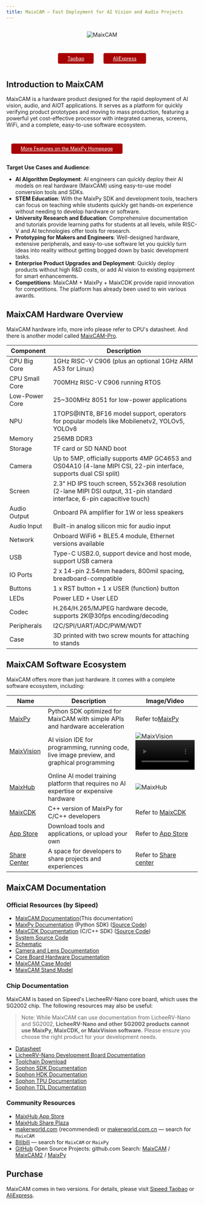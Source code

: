 ```yaml
---
title: MaixCAM — Fast Deployment for AI Vision and Audio Projects
---
```


<div style="width:100%; display:flex;justify-content: center;">

![MaixCAM](https://wiki.sipeed.com/maixpy/static/image/maixcam.png)

</div>

<div style="padding: 1em 0 0 0; display: flex; justify-content: center">
    <a target="_blank" style="margin: 1em;color: white; font-size: 0.9em; border-radius: 0.3em; padding: 0.5em 2em; background-color: #a80202" href="https://item.taobao.com/item.htm?id=784724795837">Taobao</a>
    <a target="_blank" style="margin: 1em;color: white; font-size: 0.9em; border-radius: 0.3em; padding: 0.5em 2em; background-color: #a80202" href="https://www.aliexpress.com/store/911876460">AliExpress</a>
</div>

## Introduction to MaixCAM

MaixCAM is a hardware product designed for the rapid deployment of AI vision, audio, and AIOT applications. It serves as a platform for quickly verifying product prototypes and moving to mass production, featuring a powerful yet cost-effective processor with integrated cameras, screens, WiFi, and a complete, easy-to-use software ecosystem.

<div style="padding: 1em 0 0 0; display: flex; justify-content: left">
    <a target="_blank" style="margin: 1em;color: white; font-size: 0.9em; border-radius: 0.3em; padding: 0.5em 2em; background-color: #a80202" href="https://wiki.sipeed.com/maixpy/">More Features on the MaixPy Homepage</a>
</div>

**Target Use Cases and Audience**:
* **AI Algorithm Deployment**: AI engineers can quickly deploy their AI models on real hardware (MaixCAM) using easy-to-use model conversion tools and SDKs.
* **STEM Education**: With the MaixPy SDK and development tools, teachers can focus on teaching while students quickly get hands-on experience without needing to develop hardware or software.
* **University Research and Education**: Comprehensive documentation and tutorials provide learning paths for students at all levels, while RISC-V and AI technologies offer tools for research.
* **Prototyping for Makers and Engineers**: Well-designed hardware, extensive peripherals, and easy-to-use software let you quickly turn ideas into reality without getting bogged down by basic development tasks.
* **Enterprise Product Upgrades and Deployment**: Quickly deploy products without high R&D costs, or add AI vision to existing equipment for smart enhancements.
* **Competitions**: MaixCAM + MaixPy + MaixCDK provide rapid innovation for competitions. The platform has already been used to win various awards.

## MaixCAM Hardware Overview

MaixCAM hardware info, more info please refer to CPU's datasheet.
And there is another model called [MaixCAM-Pro](./maixcam_pro.md).

| Component          | Description |
|--------------------|-------------|
| CPU Big Core       | 1GHz RISC-V C906 (plus an optional 1GHz ARM A53 for Linux) |
| CPU Small Core     | 700MHz RISC-V C906 running RTOS |
| Low-Power Core     | 25~300MHz 8051 for low-power applications |
| NPU                | 1TOPS@INT8, BF16 model support, operators for popular models like Mobilenetv2, YOLOv5, YOLOv8 |
| Memory             | 256MB DDR3 |
| Storage            | TF card or SD NAND boot |
| Camera             | Up to 5MP, officially supports 4MP GC4653 and OS04A10 (4-lane MIPI CSI, 22-pin interface, supports dual CSI split) |
| Screen             | 2.3" HD IPS touch screen, 552x368 resolution (2-lane MIPI DSI output, 31-pin standard interface, 6-pin capacitive touch) |
| Audio Output       | Onboard PA amplifier for 1W or less speakers |
| Audio Input        | Built-in analog silicon mic for audio input |
| Network            | Onboard WiFi6 + BLE5.4 module, Ethernet versions available |
| USB                | Type-C USB2.0, support device and host mode, support USB camera |
| IO Ports           | 2 x 14-pin 2.54mm headers, 800mil spacing, breadboard-compatible |
| Buttons            | 1 x RST button + 1 x USER (function) button |
| LEDs               | Power LED + User LED |
| Codec              | H.264/H.265/MJPEG hardware decode, supports 2K@30fps encoding/decoding |
| Peripherals        | I2C/SPI/UART/ADC/PWM/WDT |
| Case               | 3D printed with two screw mounts for attaching to stands |

## MaixCAM Software Ecosystem

MaixCAM offers more than just hardware. It comes with a complete software ecosystem, including:

| Name        | Description | Image/Video |
|-------------|-------------|-------------|
| [MaixPy](https://wiki.sipeed.com/maixpy/) | Python SDK optimized for MaixCAM with simple APIs and hardware acceleration | Refer to[MaixPy](https://wiki.sipeed.com/maixpy/) |
| [MaixVision](https://wiki.sipeed.com/maixvision) | AI vision IDE for programming, running code, live image preview, and graphical programming | ![MaixVision](../../assets/maixcam/maixvision.jpg) <video playsinline controls muted preload style="width:100%" src="https://wiki.sipeed.com/maixpy/static/video/maixvision.mp4"></video>|
| [MaixHub](https://maixhub.com) | Online AI model training platform that requires no AI expertise or expensive hardware | ![MaixHub](../../assets/maixcam/maixhub.jpg) |
| [MaixCDK](https://github.com/sipeed/MaixCDK) | C++ version of MaixPy for C/C++ developers | Refer to [MaixCDK](https://github.com/sipeed/MaixCDK) |
| [App Store](https://maixhub.com/app) | Download tools and applications, or upload your own | Refer to [App Store](https://maixhub.com/app) |
| [Share Center](https://maixhub.com/share) | A space for developers to share projects and experiences | Refer to [Share center](https://maixhub.com/share) |

## MaixCAM Documentation

### Official Resources (by Sipeed)
* [MaixCAM Documentation](https://wiki.sipeed.com/maixcam)(This documentation)
* [MaixPy Documentation](https://wiki.sipeed.com/maixpy/) (Python SDK) ([Source Code](https://github.com/sipeed/MaixPy))
* [MaixCDK Documentation](https://github.com/sipeed/MaixCDK) (C/C++ SDK) ([Source Code](https://github.com/sipeed/MaixCDK))
* [System Source Code](https://github.com/sipeed/LicheeRV-Nano-Build)
* [Schematic](https://dl.sipeed.com/shareURL/LICHEE/LicheeRV_Nano/02_Schematic)
* [Camera and Lens Documentation](https://dl.sipeed.com/shareURL/MaixCAM/MaixCAM/Camera)
* [Core Board Hardware Documentation](https://dl.sipeed.com/shareURL/LICHEE/LicheeRV_Nano)
* [MaixCAM Case Model](https://makerworld.com.cn/zh/models/467141)
* [MaixCAM Stand Model](https://makerworld.com.cn/zh/models/467152)

### Chip Documentation

MaixCAM is based on Sipeed's LiecheeRV-Nano core board, which uses the SG2002 chip. The following resources may also be useful:
> Note: While MaixCAM can use documentation from LicheeRV-Nano and SG2002, **LicheeRV-Nano and other SG2002 products cannot use MaixPy, MaixCDK, or MaixVision software.** Please ensure you choose the right product for your development needs.

* [Datasheet](https://github.com/sophgo/sophgo-doc/releases)
* [LicheeRV-Nano Development Board Documentation](https://wiki.sipeed.com/hardware/zh/lichee/RV_Nano/1_intro.html)
* [Toolchain Download](https://sophon-file.sophon.cn/sophon-prod-s3/drive/23/03/07/16/host-tools.tar.gz)
* [Sophon SDK Documentation](https://developer.sophgo.com/thread/471.html)
* [Sophon HDK Documentation](https://developer.sophgo.com/thread/472.html)
* [Sophon TPU Documentation](https://developer.sophgo.com/thread/473.html)
* [Sophon TDL Documentation](https://developer.sophgo.com/thread/556.html)

### Community Resources

* [MaixHub App Store](https://maixhub.com/app)
* [MaixHub Share Plaza](https://maixhub.com/share)
* [makerworld.com](https://makerworld.com/) (recommended) or [makerworld.com.cn](https://makerworld.com.cn) — search for `MaixCAM`
* [Bilibili](https://bilibili.com) — search for `MaixCAM` or `MaixPy`
* [GitHub](https://github.com) Open Source Projects: github.com Search: [MaixCAM](https://github.com/search?q=maixcam&type=repositoriese) / [MaixCAM2](https://github.com/search?q=maixcam2&type=repositoriese) / [MaixPy](https://github.com/search?q=maixpy&type=repositoriese)

## Purchase

MaixCAM comes in two versions. For details, please visit [Sipeed Taobao](https://sipeed.taobao.com/) or [AliExpress](https://www.aliexpress.com/store/911876460).

